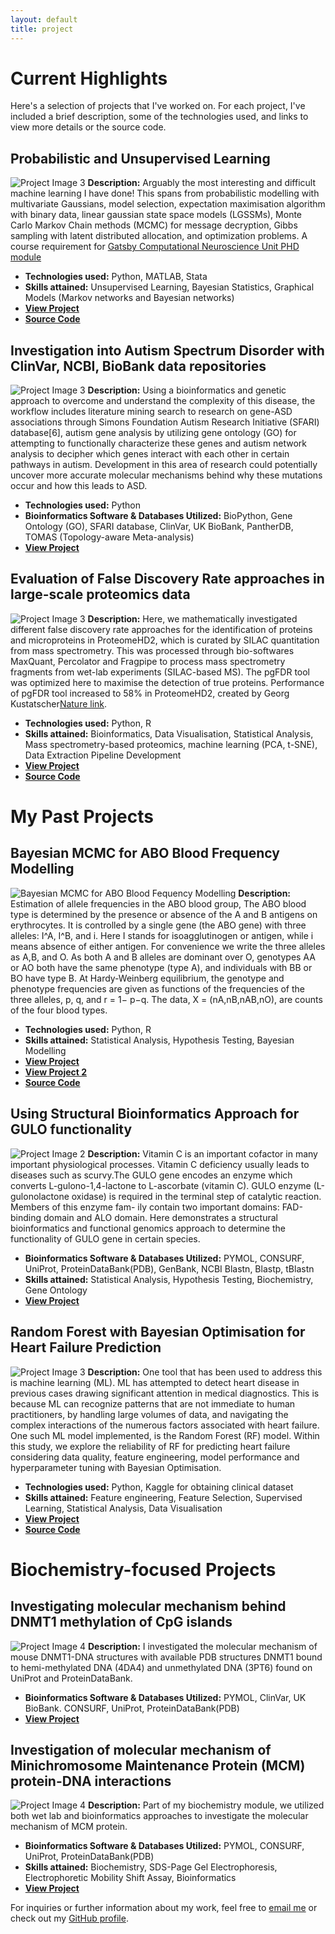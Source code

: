 ```yaml
---
layout: default
title: project
---
```


# Current Highlights

Here's a selection of projects that I've worked on. For each project, I've included a brief description, some of the technologies used, and links to view more details or the source code.

## Probabilistic and Unsupervised Learning 
![Project Image 3](PUSL.png)
**Description:** Arguably the most interesting and difficult machine learning I have done! This spans from probabilistic modelling with multivariate Gaussians, model selection, expectation maximisation algorithm with binary data, linear gaussian state space models (LGSSMs), Monte Carlo Markov Chain methods (MCMC) for message decryption, Gibbs sampling with latent distributed allocation, and optimization problems. A course requirement for [Gatsby Computational Neuroscience Unit PHD module](https://www.ucl.ac.uk/gatsby/gatsby-computational-neuroscience-unit)
- **Technologies used:** Python, MATLAB, Stata
- **Skills attained:** Unsupervised Learning, Bayesian Statistics, Graphical Models (Markov networks and Bayesian networks) 
- **[View Project](COMP0086-summative.pdf)**
- **[Source Code](https://github.com/anabelyong/probabilistic-unsupervised-learning)**

## Investigation into Autism Spectrum Disorder with ClinVar, NCBI, BioBank data repositories
![Project Image 3](ASD.png)
**Description:** Using a bioinformatics and genetic approach to overcome and understand the complexity of this disease, the workflow includes literature mining search to research on gene-ASD associations through Simons Foundation Autism Research Initiative (SFARI) database[6], autism gene analysis by utilizing gene ontology (GO) for attempting to functionally characterize these genes and autism network analysis to decipher which genes interact with each other in certain pathways in autism. Development in this area of research could potentially uncover more accurate molecular mechanisms behind why these mutations occur and how this leads to ASD.
- **Technologies used:** Python
- **Bioinformatics Software & Databases Utilized:** BioPython, Gene Ontology (GO), SFARI database, ClinVar, UK BioBank, PantherDB, TOMAS (Topology-aware Meta-analysis)
- **[View Project](ASD_investigation.pdf)**

## Evaluation of False Discovery Rate approaches in large-scale proteomics data
![Project Image 3](ProteomeHD2.png)
**Description:** Here, we mathematically investigated different false discovery rate approaches for the identification of proteins and microproteins in ProteomeHD2, which is curated by SILAC quantitation from mass spectrometry. This was processed through bio-softwares MaxQuant, Percolator and Fragpipe to process mass spectrometry fragments from wet-lab experiments (SILAC-based MS). The pgFDR tool was optimized here to maximise the detection of true proteins. Performance of pgFDR tool increased to 58% in ProteomeHD2, created by Georg Kustatscher[Nature link](https://www.nature.com/articles/s41587-019-0298-5).
- **Technologies used:** Python, R
- **Skills attained:** Bioinformatics, Data Visualisation, Statistical Analysis, Mass spectrometry-based proteomics, machine learning (PCA, t-SNE), Data Extraction Pipeline Development
- **[View Project](/documents/dissertation.pdf)**
- **[Source Code](https://github.com/anabelyong/FDREvaluationProteomeHD2)**
  
# My Past Projects
## Bayesian MCMC for ABO Blood Frequency Modelling
![Bayesian MCMC for ABO Blood Fequency Modelling](ABOBlood.png)
**Description:** Estimation of allele frequencies in the ABO blood group, The ABO blood type is determined by the presence or absence of the A and B antigens on erythrocytes. It is controlled by a single gene (the ABO gene) with three alleles: I^A, I^B, and i. Here I stands for isoagglutinogen or antigen, while i means absence of either antigen. For convenience we write the three alleles as A,B, and O. As both A and B alleles are dominant over O, genotypes AA or AO both have the same phenotype (type A), and individuals with BB
or BO have type B. At Hardy-Weinberg equilibrium, the genotype and phenotype frequencies are given as functions of the frequencies of the three alleles, p, q, and r = 1− p−q. The data, X = (nA,nB,nAB,nO), are counts of the four blood types. 
- **Technologies used:** Python, R
- **Skills attained:** Statistical Analysis, Hypothesis Testing, Bayesian Modelling
- **[View Project](/documents/GeneCountingAlgorithmReport.pdf)**
- **[View Project 2](/documents/ABO-ML-MCMC.pdf)**
- **[Source Code](https://github.com/anabelyong/Monte-Carlo-Markov-Chain-methods)**

## Using Structural Bioinformatics Approach for GULO functionality
![Project Image 2](GULO_GENE.png)
**Description:** Vitamin C is an important cofactor in many important physiological processes. Vitamin C deficiency usually leads to diseases such as scurvy.The GULO gene encodes an enzyme which converts L-gulono-1,4-lactone to L-ascorbate (vitamin C). GULO enzyme (L-gulonolactone oxidase) is required in the terminal step of catalytic reaction. Members of this enzyme fam- ily contain two important domains: FAD-binding domain and ALO domain. Here demonstrates a structural bioinformatics and functional genomics approach to determine the functionality of GULO gene in certain species.
- **Bioinformatics Software & Databases Utilized:** PYMOL, CONSURF, UniProt, ProteinDataBank(PDB), GenBank, NCBI Blastn, Blastp, tBlastn
- **Skills attained:** Statistical Analysis, Hypothesis Testing, Biochemistry, Gene Ontology
- **[View Project](/documents/GULO_Bioinformatics.pdf)**

## Random Forest with Bayesian Optimisation for Heart Failure Prediction 
![Project Image 3](heartpred.png)
**Description:** One tool that has been used to address this is machine learning (ML). ML has attempted to detect heart disease in previous cases drawing significant attention in medical diagnostics. This is because ML can recognize patterns that are not immediate to human practitioners, by handling large volumes of data, and navigating the complex interactions of the numerous factors associated with heart failure. One such ML model implemented, is the Random Forest (RF) model. Within this study, we explore the reliability of RF for predicting heart failure considering data quality, feature engineering, model performance and hyperparameter tuning with Bayesian Optimisation.
- **Technologies used:** Python, Kaggle for obtaining clinical dataset
- **Skills attained:** Feature engineering, Feature Selection, Supervised Learning, Statistical Analysis, Data Visualisation
- **[View Project](/documents/AI4BH_CW1_23205123.pdf)**
- **[Source Code](https://github.com/anabelyong/AI4BH)**

# Biochemistry-focused Projects
## Investigating molecular mechanism behind DNMT1 methylation of CpG islands
![Project Image 4](DNMT1.png)
**Description:** I investigated the molecular mechanism of mouse DNMT1-DNA structures with available PDB structures DNMT1 bound to hemi-methylated DNA (4DA4) and unmethylated DNA (3PT6) found on UniProt and ProteinDataBank. 
- **Bioinformatics Software & Databases Utilized:** PYMOL, ClinVar, UK BioBank. CONSURF, UniProt, ProteinDataBank(PDB)
- **[View Project](/documents/Structural_Bioinformatics_Project1.pdf)**

## Investigation of molecular mechanism of Minichromosome Maintenance Protein (MCM) protein-DNA interactions 
![Project Image 4](MCM_protein.png)
**Description:** Part of my biochemistry module, we utilized both wet lab and bioinformatics approaches to investigate the molecular mechanism of MCM protein. 
- **Bioinformatics Software & Databases Utilized:** PYMOL, CONSURF, UniProt, ProteinDataBank(PDB)
- **Skills attained:** Biochemistry, SDS-Page Gel Electrophoresis, Electrophoretic Mobility Shift Assay, Bioinformatics
- **[View Project](/documents/MCM_Protein_Project.pdf)**

For inquiries or further information about my work, feel free to [email me](mailto:ucabyon@ucl.ac.uk) or check out my [GitHub profile](https://github.com/anabelyong).
